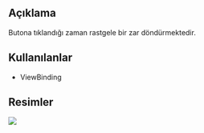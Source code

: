 ## Açıklama
Butona tıklandığı zaman rastgele bir zar döndürmektedir.

## Kullanılanlar
- ViewBinding

## Resimler
![](https://i.ibb.co/pPf0YJb/Screenshot-5.png)
